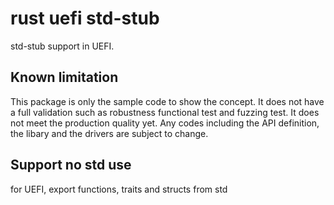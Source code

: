 # rust uefi std-stub

std-stub support in UEFI.

## Known limitation
This package is only the sample code to show the concept. It does not have a full validation such as robustness functional test and fuzzing test. It does not meet the production quality yet. Any codes including the API definition, the libary and the drivers are subject to change.


## Support no std use

for UEFI, export functions, traits and structs from std
